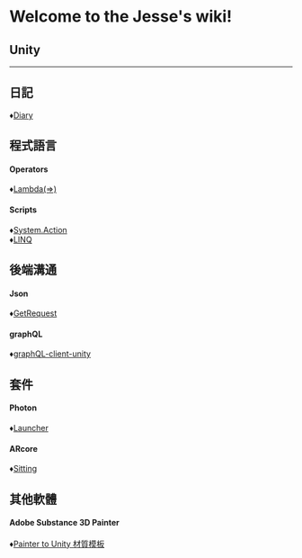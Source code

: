 # Welcome to the Jesse's wiki!  
## Unity  
  
***  
  
## 日記  
♦[Diary](/Wiki/開發日記/Diary.md/)  
  
  
## 程式語言  
#### Operators  
♦[Lambda(=>)](/Wiki/程式語言/Operators/Lambda.md/)  
#### Scripts 
♦[System.Action](/Wiki/程式語言/Scripts/System.Action.md/)  
♦[LINQ](/Wiki/程式語言/Scripts/LINQ.md/)
  
  
## 後端溝通  
#### Json   
♦[GetRequest](/Wiki/後端溝通/Json/GetRequest.md/)  
#### graphQL  
♦[graphQL-client-unity](/Wiki/後端溝通/graphQL/graphQL-client-unity.md/)  
  
  
## 套件  
#### Photon  
♦[Launcher](/Wiki/套件/Photon/Launcher.md/)  
#### ARcore  
♦[Sitting](/Wiki/套件/ARcore/Sitting.md/)  
  
  
  
## 其他軟體  
#### Adobe Substance 3D Painter  
♦[Painter to Unity 材質模板](/Wiki/其他軟體/AdobeSubstance3DPainter/AdobeSubstance3DPainter.md/)  
